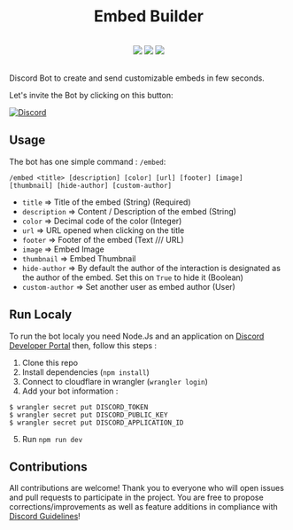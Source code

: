 <h1 align="center">Embed Builder</h1>
<p align=center>
<br/>
<a href="https://discord.com/api/oauth2/authorize?client_id=1093105357800357908&permissions=326417574976&scope=bot%20applications.commands"><img src="https://img.shields.io/badge/Discord-%235865F2.svg?style=for-the-badge&logo=discord&logoColor=white" /></a>
<img src="https://img.shields.io/badge/Cloudflare-F38020?style=for-the-badge&logo=Cloudflare&logoColor=white" />
<img src="https://img.shields.io/badge/node.js-6DA55F?style=for-the-badge&logo=node.js&logoColor=white" />
</p>

</br>
Discord Bot to create and send customizable embeds in few seconds.

Let's invite the Bot by clicking on this button:

[![Discord](https://img.shields.io/badge/Discord-%235865F2.svg?style=for-the-badge&logo=discord&logoColor=white)](https://discord.com/api/oauth2/authorize?client_id=1093105357800357908&permissions=326417574976&scope=bot%20applications.commands)

## Usage

The bot has one simple command : `/embed`:

```
/embed <title> [description] [color] [url] [footer] [image] [thumbnail] [hide-author] [custom-author]
```

- `title` => Title of the embed (String) (Required)
- `description` => Content / Description of the embed (String)
- `color` => Decimal code of the color (Integer)
- `url` => URL opened when clicking on the title
- `footer` => Footer of the embed (Text /// URL)
- `image` => Embed Image
- `thumbnail` => Embed Thumbnail
- `hide-author` => By default the author of the interaction is designated as the author of the embed. Set this on `True` to hide it (Boolean)
- `custom-author` => Set another user as embed author (User)

## Run Localy

To run the bot localy you need Node.Js and an application on [Discord Developer Portal](https://discord.com/developers/applications/) then, follow this steps :

1. Clone this repo
2. Install dependencies (`npm install`)
3. Connect to cloudflare in wrangler (`wrangler login`)
4. Add your bot information :

```
$ wrangler secret put DISCORD_TOKEN
$ wrangler secret put DISCORD_PUBLIC_KEY
$ wrangler secret put DISCORD_APPLICATION_ID
```

5. Run `npm run dev`

## Contributions

All contributions are welcome! Thank you to everyone who will open issues and pull requests to participate in the project. You are free to propose corrections/improvements as well as feature additions in compliance with [Discord Guidelines](https://discord.com/guidelines)!
